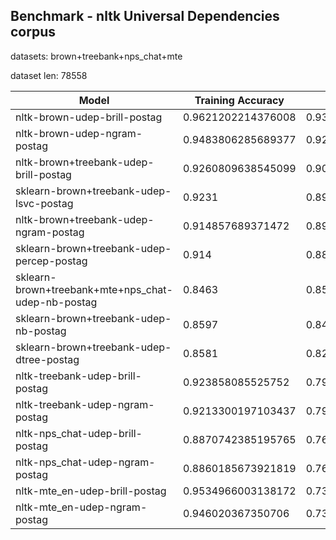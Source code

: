 

## Benchmark - nltk Universal Dependencies corpus

datasets: brown+treebank+nps_chat+mte

dataset len: 78558


| Model | Training Accuracy | Accuracy 	|
|-------|----------|----------|
| nltk-brown-udep-brill-postag | 0.9621202214376008  | 0.9378531707666165 |
| nltk-brown-udep-ngram-postag | 0.9483806285689377  | 0.9265874881253237 |
| nltk-brown+treebank-udep-brill-postag | 0.9260809638545099  | 0.9063426558020686 |
| sklearn-brown+treebank-udep-lsvc-postag | 0.9231  | 0.8968 |
| nltk-brown+treebank-udep-ngram-postag | 0.914857689371472  | 0.8957456033879135 |
| sklearn-brown+treebank-udep-percep-postag | 0.914  | 0.889 |
| sklearn-brown+treebank+mte+nps_chat-udep-nb-postag | 0.8463  | 0.8511 |
| sklearn-brown+treebank-udep-nb-postag | 0.8597  | 0.8404 |
| sklearn-brown+treebank-udep-dtree-postag | 0.8581  | 0.8274 |
| nltk-treebank-udep-brill-postag | 0.923858085525752  | 0.794122929736996 |
| nltk-treebank-udep-ngram-postag | 0.9213300197103437  | 0.7920994989132127 |
| nltk-nps_chat-udep-brill-postag | 0.8870742385195765  | 0.7652237911684682 |
| nltk-nps_chat-udep-ngram-postag | 0.8860185673921819  | 0.7651178487085544 |
| nltk-mte_en-udep-brill-postag | 0.9534966003138172  | 0.7349558198893988 |
| nltk-mte_en-udep-ngram-postag | 0.946020367350706  | 0.7331961928068578 |